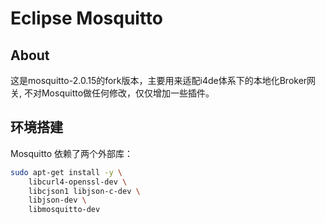 Eclipse Mosquitto
=================
## About
这是mosquitto-2.0.15的fork版本，主要用来适配i4de体系下的本地化Broker网关, 不对Mosquitto做任何修改，仅仅增加一些插件。

## 环境搭建
Mosquitto 依赖了两个外部库：
```sh
sudo apt-get install -y \
    libcurl4-openssl-dev \
    libcjson1 libjson-c-dev \
    libjson-dev \
    libmosquitto-dev
```